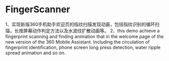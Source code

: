 # FingerScanner
1、实现新版360手机助手欢迎页的指纹扫描发现动画，包括指纹识别的循环扫描，长按屏幕动作判定方法以及水波纹扩散动画等。 2、this demo achieve a fingerprint scanning and finding animation that in the welcome page of the new version of the 360 Mobile Assistant. Including the circulation of fingerprint identification,  phone screen long press detection,  water ripple spread animation and so on.

